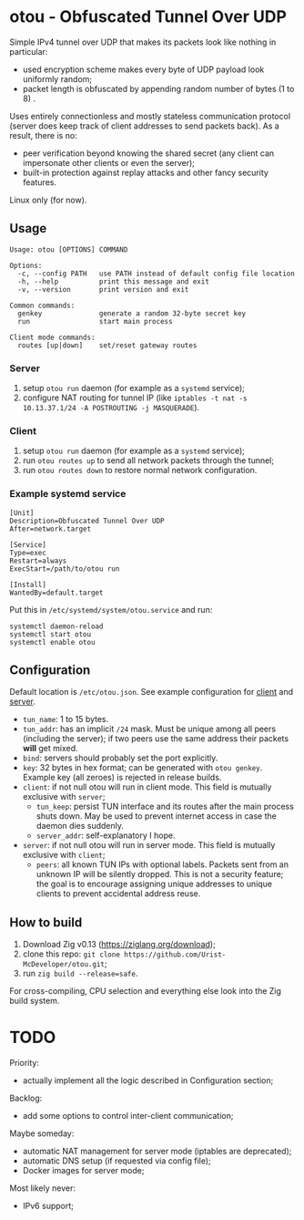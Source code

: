 # otou - Obfuscated Tunnel Over UDP

Simple IPv4 tunnel over UDP that makes its packets look like nothing in particular:
* used encryption scheme makes every byte of UDP payload look uniformly random;
* packet length is obfuscated by appending random number of bytes (1 to 8) .

Uses entirely connectionless and mostly stateless communication protocol
(server does keep track of client addresses to send packets back). As a result, there is no:

* peer verification beyond knowing the shared secret (any client can impersonate other clients or even the server);
* built-in protection against replay attacks and other fancy security features.

Linux only (for now).

## Usage

```
Usage: otou [OPTIONS] COMMAND

Options:
  -c, --config PATH   use PATH instead of default config file location
  -h, --help          print this message and exit
  -v, --version       print version and exit

Common commands:
  genkey              generate a random 32-byte secret key
  run                 start main process

Client mode commands:
  routes [up|down]    set/reset gateway routes
```

### Server

1. setup `otou run` daemon (for example as a `systemd` service);
2. configure NAT routing for tunnel IP (like `iptables -t nat -s 10.13.37.1/24 -A POSTROUTING -j MASQUERADE`).

### Client

1. setup `otou run` daemon (for example as a `systemd` service);
2. run `otou routes up` to send all network packets through the tunnel;
3. run `otou routes down` to restore normal network configuration.

### Example systemd service

```
[Unit]
Description=Obfuscated Tunnel Over UDP
After=network.target

[Service]
Type=exec
Restart=always
ExecStart=/path/to/otou run

[Install]
WantedBy=default.target
```

Put this in  `/etc/systemd/system/otou.service` and run:

```
systemctl daemon-reload
systemctl start otou
systemctl enable otou
```

## Configuration

Default location is `/etc/otou.json`.
See example configuration for [client](src/config_client_example.json) and [server](src/config_server_example.json).

* `tun_name`: 1 to 15 bytes.
* `tun_addr`: has an implicit `/24` mask. Must be unique among all peers (including the server);
  if two peers use the same address their packets **will** get mixed.
* `bind`: servers should probably set the port explicitly.
* `key`: 32 bytes in hex format; can be generated with `otou genkey`.
  Example key (all zeroes) is rejected in release builds.
* `client`: if not null otou will run in client mode. This field is mutually exclusive with `server`;
   * `tun_keep`: persist TUN interface and its routes after the main process shuts down.
     May be used to prevent internet access in case the daemon dies suddenly.
   * `server_addr`: self-explanatory I hope.
* `server`: if not null otou will run in server mode. This field is mutually exclusive with `client`;
   * `peers`: all known TUN IPs with optional labels.
     Packets sent from an unknown IP will be silently dropped. This is not a security feature;
     the goal is to encourage assigning unique addresses to unique clients to prevent accidental address reuse.

## How to build

1. Download Zig v0.13 (https://ziglang.org/download);
2. clone this repo: `git clone https://github.com/Urist-McDeveloper/otou.git`;
3. run `zig build --release=safe`.

For cross-compiling, CPU selection and everything else look into the Zig build system.

# TODO

Priority:

* actually implement all the logic described in Configuration section;

Backlog:

* add some options to control inter-client communication;

Maybe someday:

* automatic NAT management for server mode (iptables are deprecated);
* automatic DNS setup (if requested via config file);
* Docker images for server mode;

Most likely never:

* IPv6 support;
